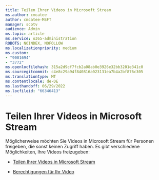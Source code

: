 ```yaml
---
title: Teilen Ihrer Videos in Microsoft Stream
ms.author: cmcatee
author: cmcatee-MSFT
manager: scotv
audience: Admin
ms.topic: article
ms.service: o365-administration
ROBOTS: NOINDEX, NOFOLLOW
ms.localizationpriority: medium
ms.custom:
- "9001694"
- "3772"
ms.openlocfilehash: 315a2d9cf7fcb2a08ab0e3926e32bb3201e341c0
ms.sourcegitcommit: c4e8c29a94f840816a023131ea7b4a2bf876c305
ms.translationtype: MT
ms.contentlocale: de-DE
ms.lasthandoff: 06/29/2022
ms.locfileid: "66346413"
---
```

# <a name="share-your-videos-in-microsoft-stream"></a>Teilen Ihrer Videos in Microsoft Stream

Möglicherweise möchten Sie Videos in Microsoft Stream für Personen freigeben, die sonst keinen Zugriff haben. Es gibt verschiedene Möglichkeiten, Ihre Videos freizugeben:

- [Teilen Ihrer Videos in Microsoft Stream](https://docs.microsoft.com/stream/portal-share-video)

- [Berechtigungen für Ihr Video](https://docs.microsoft.com/stream/portal-share-video#permissions-on-your-video)

